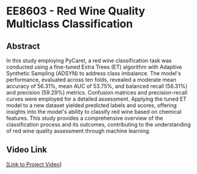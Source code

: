 # EE8603 - Red Wine Quality Multiclass Classification

## Abstract

In this study employing PyCaret, a red wine classification task was conducted using a fine-tuned Extra Trees (ET) algorithm with Adaptive Synthetic Sampling (ADSYN) to address class imbalance. The model's performance, evaluated across ten folds, revealed a moderate mean accuracy of 56.31%, mean AUC of 53.75%, and balanced recall (56.31%) and precision (59.29%) metrics. Confusion matrices and precision-recall curves were employed for a detailed assessment. Applying the tuned ET model to a new dataset yielded predicted labels and scores, offering insights into the model's ability to classify red wine based on chemical features. This study provides a comprehensive overview of the classification process and its outcomes, contributing to the understanding of red wine quality assessment through machine learning.

## Video Link

[[Link to Project Video]](https://youtu.be/cIhHgSLQYo0)
